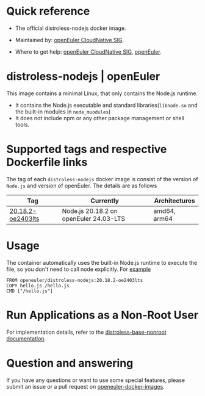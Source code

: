 # Quick reference

- The official distroless-nodejs docker image.

- Maintained by: [openEuler CloudNative SIG](https://gitee.com/openeuler/cloudnative).

- Where to get help: [openEuler CloudNative SIG](https://gitee.com/openeuler/cloudnative), [openEuler](https://gitee.com/openeuler/community).

# distroless-nodejs | openEuler
This image contains a minimal Linux, that only contains the Node.js runtime.
- It contains the Node.js executable and standard libraries(`libnode.so` and the built-in modules in `node_muodules`)
- It does not include npm or any other package management or shell tools.

# Supported tags and respective Dockerfile links
The tag of each `distroless-nodejs` docker image is consist of the version of `Node.js` and version of openEuler. The details are as follows

| Tag                                                                                                                                            | Currently                              | Architectures |
|------------------------------------------------------------------------------------------------------------------------------------------------|----------------------------------------|---------------|
| [20.18.2-oe2403lts](https://gitee.com/openeuler/openeuler-docker-images/blob/master/Distroless/distroless-nodejs/20.18.2/24.03-lts/Distrofile) | Node.js 20.18.2 on openEuler 24.03-LTS | amd64, arm64  |

# Usage
The container automatically uses the built-in Node.js runtime to execute the file, so you don't need to call node explicitly. For [example](https://gitee.com/openeuler/openeuler-docker-images/blob/master/Distroless/distroless-nodejs/example)

```
FROM openeuler/distroless-nodejs:20.18.2-oe2403lts
COPY hello.js /hello.js
CMD ["/hello.js"]
```

# Run Applications as a Non-Root User
For implementation details, refer to the [distroless-base-nonroot documentation](https://gitee.com/openeuler/openeuler-docker-images/blob/master/Distroless/distroless-base-nonroot/README.md).

# Question and answering
If you have any questions or want to use some special features, please submit an issue or a pull request on [openeuler-docker-images](https://gitee.com/openeuler/openeuler-docker-images).